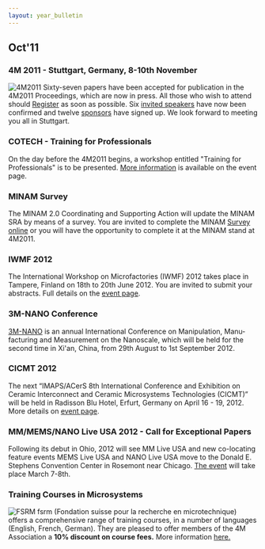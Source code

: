 ```yaml
---
layout: year_bulletin
---
```


## Oct'11

<!--break-->
### 4M 2011 - Stuttgart, Germany, 8-10th November


![4M2011](/4m-association/assets/images/4m-2011_web1.jpg)
Sixty-seven papers have been accepted for publication in the 4M2011 Proceedings, which are now in press. All those who wish to attend should [Register](/4m-association/conference/2011/Registration-fees) as soon as possible. Six [invited speakers](/4m-association/conference/2011/Invited-Speakers-0) have now been confirmed and twelve [sponsors](/4m-association/conference/2011/Our-Sponsors) have signed up. We look forward to meeting you all in Stuttgart.
  
### COTECH - Training for Professionals

On the day before the 4M2011 begins, a workshop entitled "Training for Professionals" is to be presented. [More information](/4m-association/event/COTECH-Training-Professionals) is available on the event page.
  
### MINAM Survey

The MINAM 2.0 Coordinating and Supporting Action will update the MINAM SRA by means of a survey. You are invited to complete the MINAM [Survey online](/4m-association/content/MINAM-Survey) or you will have the opportunity to complete it at the MINAM stand at 4M2011. 

### IWMF 2012

The International Workshop on Microfactories (IWMF) 2012 takes place in Tampere, Finland on 18th to 20th June 2012. You are invited to submit your abstracts. Full details on the [event page](/4m-association/event/IWMF-2012). 
  
### 3M-NANO Conference

[3M-NANO](/4m-association/event/3M-Nano-0) is an annual International Conference on Manipulation, Manu­facturing and Measurement on the Nanoscale, which will be held for the second time in Xi'an, China, from 29th August to 1st September 2012.

### CICMT 2012

The next “IMAPS/ACerS 8th International Conference and Exhibition on Ceramic Interconnect and Ceramic Microsystems Technologies (CICMT)” will be held in Radisson Blu Hotel, Erfurt, Germany on April 16 - 19, 2012. More details on [event page](/4m-association/event/CICMT-Conference).  

### MM/MEMS/NANO Live USA 2012 - Call for Exceptional Papers

Following its debut in Ohio, 2012 will see MM Live USA and new co-locating feature events MEMS Live USA and NANO Live USA move to the Donald E. Stephens Convention Center in Rosemont near Chicago. [The event](/4m-association/event/MMMEMSNANO-Live-USA-2012) will take place March 7-8th.

### Training Courses in Microsystems

![FSRM](/4m-association/assets/images/FSRM_LOGO_web.gif)
fsrm (Fondation suisse pour la recherche en microtechnique) offers a comprehensive range of training courses, in a number of languages (English, French, German). They are pleased to offer members of the 4M Association a <b>10% discount on course fees.</b> More information [here.](/4m-association/content/fsrm-training-courses)